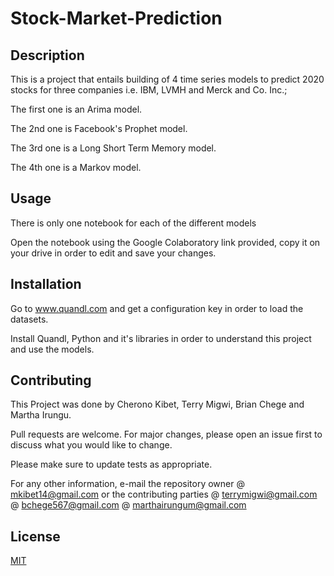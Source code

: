 # Stock-Market-Prediction

## Description
This is a project that entails building of 4 time series models to predict 2020 stocks for three companies i.e. IBM, LVMH and Merck and Co. Inc.;

The first one is an Arima model.

The 2nd one is Facebook's Prophet model.

The 3rd one is a Long Short Term Memory model.

The 4th one is a Markov model.

## Usage
There is only one notebook for each of the different models

Open the notebook using the Google Colaboratory link provided, copy it on your drive in order to edit and save your changes.

## Installation
Go to www.quandl.com and get a configuration key in order to load the datasets.

Install Quandl, Python and it's libraries in order to understand this project and use the models.

## Contributing
This Project was done by Cherono Kibet, Terry Migwi, Brian Chege and Martha Irungu.

Pull requests are welcome. For major changes, please open an issue first to discuss what you would like to change.

Please make sure to update tests as appropriate.

For any other information, e-mail the repository owner @ mkibet14@gmail.com or the contributing parties @ terrymigwi@gmail.com @ 
bchege567@gmail.com @ marthairungum@gmail.com

## License
[MIT](https://choosealicense.com/licenses/mit/)
